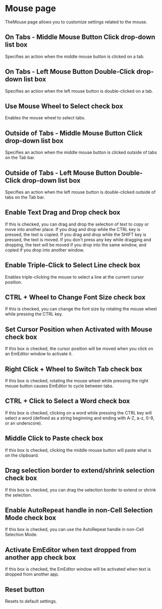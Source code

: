 # Mouse page

TheMouse page allows you to customize settings related to the mouse.

## On Tabs - Middle Mouse Button Click drop-down list box

Specifies an action when the middle mouse button is clicked on a tab.

## On Tabs - Left Mouse Button Double-Click drop-down list box

Specifies an action when the left mouse button is double-clicked on a tab.

## Use Mouse Wheel to Select check box

Enables the mouse wheel to select tabs.

## Outside of Tabs - Middle Mouse Button Click drop-down list box

Specifies an action when the middle mouse button is clicked outside of tabs on the Tab bar.

## Outside of Tabs - Left Mouse Button Double-Click drop-down list box

Specifies an action when the left mouse button is double-clicked outside of tabs on the Tab bar.

## Enable Text Drag and Drop check box

If this is checked, you can drag and drop the selection of text to copy or move into another place. If you drag and drop while the CTRL key is pressed, the text is copied. If you drag and drop while the SHIFT key is pressed, the text is moved. If you don't press any key while dragging and dropping, the
text will be moved if you drop into the same window, and copied if you drop into another window.

## Enable Triple-Click to Select Line check box

Enables triple-clicking the mouse to select a line at the current cursor position.

## CTRL + Wheel to Change Font Size check box

If this is checked, you can change the font size by rotating the mouse wheel while pressing the CTRL key.

## Set Cursor Position when Activated with Mouse check box

If this box is checked, the cursor position will be moved when you click on an EmEditor window to activate it.

## Right Click + Wheel to Switch Tab check box

If this box is checked, rotating the mouse wheel while pressing the right mouse button causes EmEditor to cycle between tabs.

## CTRL + Click to Select a Word check box

If this box is checked, clicking on a word while pressing the CTRL key will select a word (defined as a string beginning and ending with A-Z, a-z, 0-9, or an underscore).

## Middle Click to Paste check box

If this box is checked, clicking the middle mouse button will paste what is on the clipboard.

## Drag selection border to extend/shrink selection check box

If this box is checked, you can drag the selection border to extend or shrink the selection.

## Enable AutoRepeat handle in non-Cell Selection Mode check box

If this box is checked, you can use the AutoRepeat handle in non-Cell Selection Mode.

## Activate EmEditor when text dropped from another app check box

If this box is checked, the EmEditor window will be activated when text is dropped from another app.

## Reset button

Resets to default settings.

